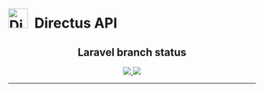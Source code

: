 <h1>
  <img src="https://user-images.githubusercontent.com/522079/43096167-3a1b1118-8e86-11e8-9fb2-7b4e3b1368bc.png" width="40" alt="Directus Logo"/>&nbsp;&nbsp;Directus API</h1>

<div align="center">
    <h2>Laravel branch status</h2>
    <a href="">
        <img src="https://github.com/directus/api/workflows/Build/badge.svg?branch=laravel" />
    </a>
    <a href="https://coveralls.io/github/directus/api?branch=laravel">
        <img src="https://coveralls.io/repos/github/directus/api/badge.svg?branch=laravel" />
    </a>
</div>

---
